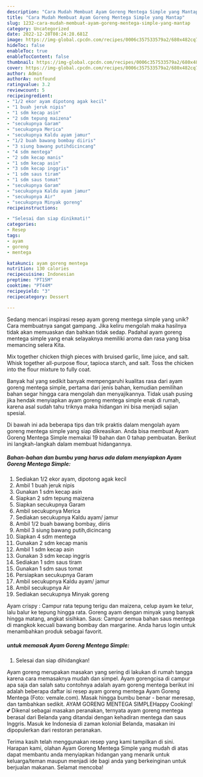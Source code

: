 ```yaml
---
description: "Cara Mudah Membuat Ayam Goreng Mentega Simple yang Mantap"
title: "Cara Mudah Membuat Ayam Goreng Mentega Simple yang Mantap"
slug: 1232-cara-mudah-membuat-ayam-goreng-mentega-simple-yang-mantap
category: Uncategorized
date: 2022-12-28T08:24:28.681Z
image: https://img-global.cpcdn.com/recipes/0006c357533579a2/680x482cq70/ayam-goreng-mentega-simple-foto-resep-utama.jpg
hideToc: false
enableToc: true
enableTocContent: false
thumbnail: https://img-global.cpcdn.com/recipes/0006c357533579a2/680x482cq70/ayam-goreng-mentega-simple-foto-resep-utama.jpg
cover: https://img-global.cpcdn.com/recipes/0006c357533579a2/680x482cq70/ayam-goreng-mentega-simple-foto-resep-utama.jpg
author: Admin
authorAv: notfound
ratingvalue: 3.2
reviewcount: 5
recipeingredient:
- "1/2 ekor ayam dipotong agak kecil"
- "1 buah jeruk nipis"
- "1 sdm kecap asin"
- "2 sdm tepung maizena"
- "secukupnya Garam"
- "secukupnya Merica"
- "secukupnya Kaldu ayam jamur"
- "1/2 buah bawang bombay diiris"
- "3 siung bawang putihdicincang"
- "4 sdm mentega"
- "2 sdm kecap manis"
- "1 sdm kecap asin"
- "3 sdm kecap inggris"
- "1 sdm saus tiram"
- "1 sdm saus tomat"
- "secukupnya Garam"
- "secukupnya Kaldu ayam jamur"
- "secukupnya Air"
- "secukupnya Minyak goreng"
recipeinstructions:

- "Selesai dan siap dinikmati!"
categories:
- Resep
tags:
- ayam
- goreng
- mentega

katakunci: ayam goreng mentega 
nutrition: 130 calories
recipecuisine: Indonesian
preptime: "PT15M"
cooktime: "PT44M"
recipeyield: "3"
recipecategory: Dessert

---
```





Sedang mencari inspirasi resep ayam goreng mentega simple yang unik? Cara membuatnya sangat gampang. Jika keliru mengolah maka hasilnya tidak akan memuaskan dan bahkan tidak sedap. Padahal ayam goreng mentega simple yang enak selayaknya memiliki aroma dan rasa yang bisa memancing selera Kita.





Mix together chicken thigh pieces with bruised garlic, lime juice, and salt. Whisk together all-purpose flour, tapioca starch, and salt. Toss the chicken into the flour mixture to fully coat.

Banyak hal yang sedikit banyak mempengaruhi kualitas rasa dari ayam goreng mentega simple, pertama dari jenis bahan, kemudian pemilihan bahan segar hingga cara mengolah dan menyajikannya. Tidak usah pusing jika hendak menyiapkan ayam goreng mentega simple enak di rumah, karena asal sudah tahu triknya maka hidangan ini bisa menjadi sajian spesial.






Di bawah ini ada beberapa tips dan trik praktis dalam mengolah ayam goreng mentega simple yang siap dikreasikan. Anda bisa membuat Ayam Goreng Mentega Simple memakai 19 bahan dan 0 tahap pembuatan. Berikut ini langkah-langkah dalam membuat hidangannya.

<!--inarticleads1-->

##### Bahan-bahan dan bumbu yang harus ada dalam menyiapkan Ayam Goreng Mentega Simple:

1. Sediakan 1/2 ekor ayam, dipotong agak kecil
1. Ambil 1 buah jeruk nipis
1. Gunakan 1 sdm kecap asin
1. Siapkan 2 sdm tepung maizena
1. Siapkan secukupnya Garam
1. Ambil secukupnya Merica
1. Sediakan secukupnya Kaldu ayam/ jamur
1. Ambil 1/2 buah bawang bombay, diiris
1. Ambil 3 siung bawang putih,dicincang
1. Siapkan 4 sdm mentega
1. Gunakan 2 sdm kecap manis
1. Ambil 1 sdm kecap asin
1. Gunakan 3 sdm kecap inggris
1. Sediakan 1 sdm saus tiram
1. Gunakan 1 sdm saus tomat
1. Persiapkan secukupnya Garam
1. Ambil secukupnya Kaldu ayam/ jamur
1. Ambil secukupnya Air
1. Sediakan secukupnya Minyak goreng


Ayam crispy : Campur rata tepung terigu dan maizena, celup ayam ke telur, lalu balur ke tepung hingga rata. Goreng ayam dengan minyak yang banyak hingga matang, angkat sisihkan. Saus: Campur semua bahan saus mentega di mangkok kecuali bawang bombay dan margarine. Anda harus login untuk menambahkan produk sebagai favorit. 

<!--inarticleads2-->

#####  untuk memasak Ayam Goreng Mentega Simple:


1. Selesai dan siap dihidangkan!

Ayam goreng merupakan masakan yang sering di lakukan di rumah tangga karena cara memasaknya mudah dan simpel. Ayam gorengcisa di campur apa saja dan salah satu contohnya adalah ayam goreng mentega berikut ini adalah beberapa daftar isi resep ayam goreng mentega Ayam Goreng Mentega (Foto: vemale.com). Masak hingga bumbu benar - benar meresap, dan tambahkan sedikit. AYAM GORENG MENTEGA SIMPLEHappy Cooking! 💕 Dikenal sebagai masakan peranakan, ternyata ayam goreng mentega berasal dari Belanda yang ditandai dengan kehadiran mentega dan saus Inggris. Masuk ke Indonesia di zaman kolonial Belanda, masakan ini dipopulerkan dari restoran peranakan. 

Terima kasih telah menggunakan resep yang kami tampilkan di sini. Harapan kami, olahan Ayam Goreng Mentega Simple yang mudah di atas dapat membantu anda menyiapkan hidangan yang menarik untuk keluarga/teman maupun menjadi ide bagi anda yang berkeinginan untuk berjualan makanan. Selamat mencoba!
